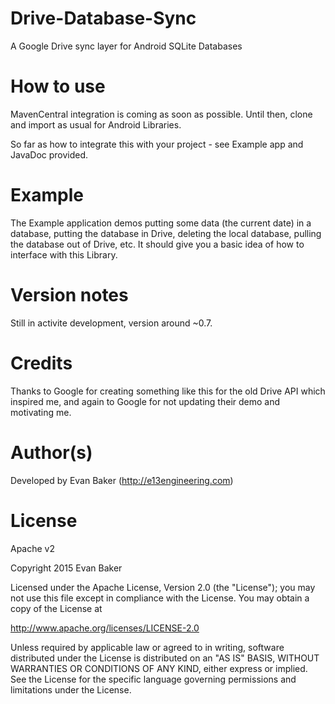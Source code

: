 # Drive-Database-Sync
A Google Drive sync layer for Android SQLite Databases

# How to use
MavenCentral integration is coming as soon as possible.
Until then, clone and import as usual for Android Libraries.

So far as how to integrate this with your project - see Example app and JavaDoc provided.

# Example
The Example application demos putting some data (the current date) in a database, putting the database in Drive, deleting the local database, pulling the database out of Drive, etc. It should give you a basic idea of how to interface with this Library.

# Version notes
Still in activite development, version around ~0.7.

# Credits
Thanks to Google for creating something like this for the old Drive API which inspired me, and again to Google for not updating their demo and motivating me.

# Author(s)
Developed by Evan Baker (http://e13engineering.com)

# License
Apache v2

Copyright 2015 Evan Baker

Licensed under the Apache License, Version 2.0 (the "License");
you may not use this file except in compliance with the License.
You may obtain a copy of the License at

   http://www.apache.org/licenses/LICENSE-2.0

Unless required by applicable law or agreed to in writing, software
distributed under the License is distributed on an "AS IS" BASIS,
WITHOUT WARRANTIES OR CONDITIONS OF ANY KIND, either express or implied.
See the License for the specific language governing permissions and
limitations under the License.